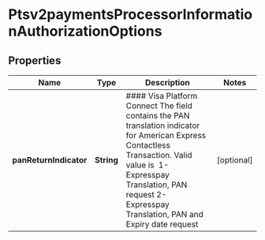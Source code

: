 
# Ptsv2paymentsProcessorInformationAuthorizationOptions

## Properties
Name | Type | Description | Notes
------------ | ------------- | ------------- | -------------
**panReturnIndicator** | **String** | #### Visa Platform Connect The field contains the PAN translation indicator for American Express Contactless Transaction. Valid value is   1- Expresspay Translation, PAN request 2- Expresspay Translation, PAN and Expiry date request  |  [optional]



